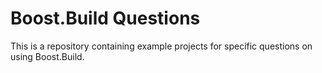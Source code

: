 # Boost.Build Questions

This is a repository containing example projects for specific
questions on using Boost.Build.
